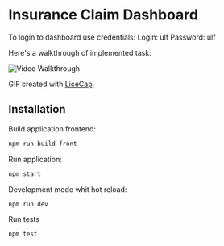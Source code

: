 # Insurance Claim Dashboard

To login to dashboard use credentials:
Login: ulf
Password: ulf

Here's a walkthrough of implemented task:

<img src='http://i.imgur.com/OY1Cs9h.gif' title='Video Walkthrough' width='' alt='Video Walkthrough' />

GIF created with [LiceCap](http://www.cockos.com/licecap/).

## Installation
Build application frontend: 
```sh
npm run build-front
```
Run application:
```sh
npm start
```
Development mode whit hot reload:
```sh
npm run dev
```
Run tests
```sh
npm test
```